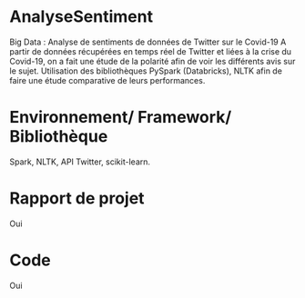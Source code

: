 # AnalyseSentiment
Big Data : Analyse de sentiments de données de Twitter sur le Covid-19 
A partir de données récupérées en temps réel de Twitter et liées à la crise du Covid-19, on a fait une étude de la polarité afin de voir les différents avis sur le sujet.
Utilisation des bibliothèques PySpark (Databricks), NLTK afin de faire une étude comparative de leurs performances.

# Environnement/ Framework/ Bibliothèque 
Spark, NLTK, API Twitter, scikit-learn.

# Rapport de projet 
Oui

# Code 
Oui
